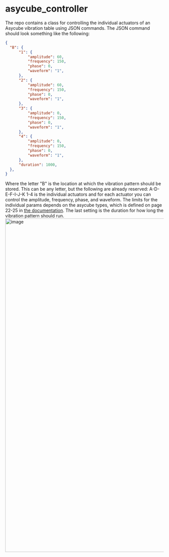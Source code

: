 # asycube_controller
The repo contains a class for controlling the individual actuators of an Asycube vibration table using JSON commands.
The JSON command should look something like the following:
```json
{
  "B": {
      "1": {
          "amplitude": 60,
          "frequency": 150,
          "phase": 0,
          "waveform": "1",
      },
      "2": {
          "amplitude": 60,
          "frequency": 150,
          "phase": 0,
          "waveform": "1",
      },
      "3": {
          "amplitude": 0,
          "frequency": 150,
          "phase": 0,
          "waveform": "1",
      },
      "4": {
          "amplitude": 0,
          "frequency": 150,
          "phase": 0,
          "waveform": "1",
      },
      "duration": 1000,
  },
}

```
Where the letter "B" is the location at which the vibration pattern should be stored. This can be any letter, but the following are already reserved: A-D-E-F-I-J-K
1-4 is the individual actuators and for each actuator you can control the amplitude, frequency, phase, and waveform.
The limits for the individual params depends on the asycube types, which is defined on page 22-25 in [the documentation](asycube_240.pdf).
The last setting is the duration for how long the vibration pattern should run.
<img width="1748" height="1058" alt="image" src="https://github.com/user-attachments/assets/0c6faacd-60b8-4f7f-b7bc-c2cd3509d6e2" />
